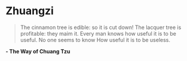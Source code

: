 # Zhuangzi

      

> The cinnamon tree is edible: so it is cut down!
> The lacquer tree is profitable: they maim it.
> Every man knows how useful it is to be useful.
> No one seems to know
> How useful it is to be useless. 

**- The Way of Chuang Tzu**